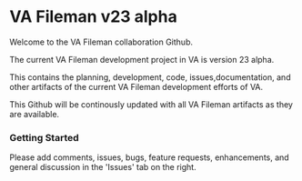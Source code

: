 # VA Fileman  v23 alpha

Welcome to the VA Fileman collaboration Github. 

The current VA Fileman development project in VA is version 23 alpha.

This contains the planning, development, code, issues,documentation, and other artifacts of the current VA Fileman development efforts of VA.  

This Github will be continously updated with all VA Fileman artifacts as they are available.

### Getting Started

Please add comments, issues, bugs,  feature requests, enhancements, and general discussion in the 'Issues' tab on the right.

